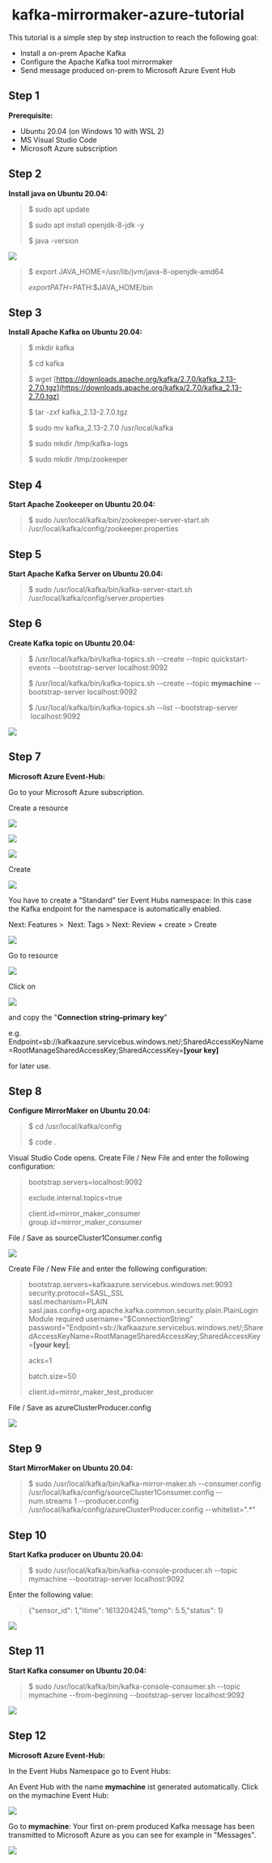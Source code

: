 #  kafka-mirrormaker-azure-tutorial

This tutorial is a simple step by step instruction to reach the following goal:

*   Install a on-prem Apache Kafka
*   Configure the Apache Kafka tool mirrormaker
*   Send message produced on-prem to Microsoft Azure Event Hub

## Step 1

**Prerequisite:**

*   Ubuntu 20.04 (on Windows 10 with WSL 2)
*   MS Visual Studio Code
*   Microsoft Azure subscription

## Step 2

**Install java on Ubuntu 20.04:**

> $ sudo apt update
> 
> $ sudo apt install openjdk-8-jdk -y
> 
> $ java -version

![](https://user-images.githubusercontent.com/51634515/108631882-74cfd680-746c-11eb-8f1f-8ba0fa6cb4b2.png)

> $ export JAVA\_HOME=/usr/lib/jvm/java-8-openjdk-amd64
> 
> $ export PATH=$PATH:$JAVA\_HOME/bin

## Step 3

**Install Apache Kafka on Ubuntu 20.04:**

> $ mkdir kafka
> 
> $ cd kafka
> 
> $ wget [https://downloads.apache.org/kafka/2.7.0/kafka_2.13-2.7.0.tgz](https://downloads.apache.org/kafka/2.7.0/kafka_2.13-2.7.0.tgz)
> 
> $ tar -zxf kafka\_2.13-2.7.0.tgz
> 
> $ sudo mv kafka\_2.13-2.7.0 /usr/local/kafka
> 
> $ sudo mkdir /tmp/kafka-logs
> 
> $ sudo mkdir /tmp/zookeeper

## Step 4

**Start Apache Zookeeper on Ubuntu 20.04:**

> $ sudo /usr/local/kafka/bin/zookeeper-server-start.sh /usr/local/kafka/config/zookeeper.properties

## Step 5

**Start Apache Kafka Server on Ubuntu 20.04:**

> $ sudo /usr/local/kafka/bin/kafka-server-start.sh /usr/local/kafka/config/server.properties

## Step 6

**Create Kafka topic on Ubuntu 20.04:**

> $ /usr/local/kafka/bin/kafka-topics.sh --create --topic quickstart-events --bootstrap-server localhost:9092
> 
> $ /usr/local/kafka/bin/kafka-topics.sh --create --topic **mymachine** --bootstrap-server localhost:9092
> 
> $ /usr/local/kafka/bin/kafka-topics.sh --list --bootstrap-server  localhost:9092

![](https://user-images.githubusercontent.com/51634515/108633264-9aaca980-7473-11eb-8798-59a2a2c4089d.png)

## Step 7

**Microsoft Azure Event-Hub:**

Go to your Microsoft Azure subscription.

Create a resource

![](https://user-images.githubusercontent.com/51634515/108899070-47c02700-7618-11eb-92d7-1d4e53b602dc.png)

![](https://user-images.githubusercontent.com/51634515/108899264-8524b480-7618-11eb-8348-2f98ff3cfc0f.png)

![](https://user-images.githubusercontent.com/51634515/108899506-c9b05000-7618-11eb-9b0d-ec28758e5861.png)

Create

![](https://user-images.githubusercontent.com/51634515/108900276-bc479580-7619-11eb-8b20-6c586b28af66.png)

You have to create a "Standard" tier Event Hubs namespace: In this case the Kafka endpoint for the namespace is automatically enabled.

Next: Features >  Next: Tags > Next: Review + create > Create

![](https://user-images.githubusercontent.com/51634515/108902321-4264db80-761c-11eb-8eb4-609d9b64ff3f.png)

Go to resource

![](https://user-images.githubusercontent.com/51634515/108902458-67f1e500-761c-11eb-8481-3e1762524ca7.png)

Click on 

![](https://user-images.githubusercontent.com/51634515/108902538-87890d80-761c-11eb-9ecf-e6db2b5b5ce9.png)

and copy the "**Connection string–primary key**" 

e.g. Endpoint=sb://kafkaazure.servicebus.windows.net/;SharedAccessKeyName=RootManageSharedAccessKey;SharedAccessKey=**\[your key\]**

for later use.

## Step 8

**Configure MirrorMaker on Ubuntu 20.04:**

> $ cd /usr/local/kafka/config
> 
> $ code .

Visual Studio Code opens. Create File / New File and enter the following configuration:

> bootstrap.servers=localhost:9092
> 
> exclude.internal.topics=true
> 
> client.id=mirror\_maker\_consumer  
> group.id=mirror\_maker\_consumer

File / Save as sourceCluster1Consumer.config

![](https://user-images.githubusercontent.com/51634515/108904327-a5577200-761e-11eb-9138-18e4ec25d09f.png)

Create File / New File and enter the following configuration:

> bootstrap.servers=kafkaazure.servicebus.windows.net:9093  
> security.protocol=SASL\_SSL  
> sasl.mechanism=PLAIN  
> sasl.jaas.config=org.apache.kafka.common.security.plain.PlainLoginModule required username="$ConnectionString" password="Endpoint=sb://kafkaazure.servicebus.windows.net/;SharedAccessKeyName=RootManageSharedAccessKey;SharedAccessKey=**\[your key\]**;
> 
> acks=1
> 
> batch.size=50
> 
> client.id=mirror\_maker\_test\_producer

File / Save as azureClusterProducer.config

![](https://user-images.githubusercontent.com/51634515/108905062-89a09b80-761f-11eb-8f86-3d5e22213007.png)

## Step 9

**Start MirrorMaker on Ubuntu 20.04:**

> $ sudo /usr/local/kafka/bin/kafka-mirror-maker.sh --consumer.config /usr/local/kafka/config/sourceCluster1Consumer.config --num.streams 1 --producer.config /usr/local/kafka/config/azureClusterProducer.config --whitelist=".\*"

## Step 10

**Start Kafka producer on Ubuntu 20.04:**

> $ sudo /usr/local/kafka/bin/kafka-console-producer.sh --topic mymachine --bootstrap-server localhost:9092

Enter the following value:

> {"sensor\_id": 1,"ltime": 1613204245,"temp": 5.5,"status": 1}

![](https://user-images.githubusercontent.com/51634515/108909932-7abce780-7625-11eb-9f79-d2a494a01a45.png)

## Step 11

**Start Kafka consumer on Ubuntu 20.04:**

> $ sudo /usr/local/kafka/bin/kafka-console-consumer.sh --topic mymachine --from-beginning --bootstrap-server localhost:9092

![](https://user-images.githubusercontent.com/51634515/108909983-87414000-7625-11eb-912b-150d8416f73f.png)

## Step 12

**Microsoft Azure Event-Hub:**

In the Event Hubs Namespace go to Event Hubs:

An Event Hub with the name **mymachine** ist generated automatically. Click on the mymachine Event Hub:

![](https://user-images.githubusercontent.com/51634515/108910267-e99a4080-7625-11eb-9fa3-99f290f76a91.png)

Go to **mymachine**: Your first on-prem produced Kafka message has been transmitted to Microsoft Azure as you can see for example in "Messages".

![](https://user-images.githubusercontent.com/51634515/108910548-51508b80-7626-11eb-9d8c-a9ed336ddba7.png)
